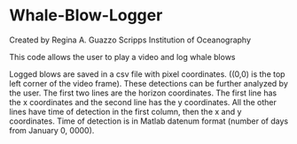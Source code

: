 # Whale-Blow-Logger
Created by Regina A. Guazzo
Scripps Institution of Oceanography

This code allows the user to play a video and log whale blows

Logged blows are saved in a csv file with pixel coordinates. ((0,0) is the top left corner of the video frame).  These detections can be further analyzed by the user.
The first two lines are the horizon coordinates.  The first line has the x coordinates and the second line has the y coordinates.
All the other lines have time of detection in the first column, then the x and y coordinates.  Time of detection is in Matlab datenum format (number of days from January 0, 0000).
